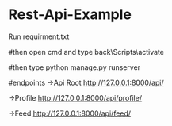 # Rest-Api-Example

Run requirment.txt

#then open cmd and type
back\Scripts\activate

#then type 
python manage.py runserver

#endpoints
->Api Root
http://127.0.0.1:8000/api/

->Profile
http://127.0.0.1:8000/api/profile/

->Feed
http://127.0.0.1:8000/api/feed/